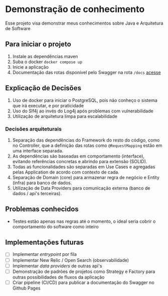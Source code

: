 # Demonstração de conhecimento
Esse projeto visa demonstrar meus conhecimentos sobre Java e Arquitetura de Software

## Para iniciar o projeto
1. Instale as dependências maven
2. Suba o docker ``docker compose up``
3. Inicie a aplicação
4. Documentação das rotas disponível pelo Swagger na rota ``/docs`` [acesse](http://localhost:8080/docs)

## Explicação de Decisões
1. Uso de docker para iniciar o PostgreSQL, pois não conheço o sistema que irá executar, e por praticidade
2. Uso do Slf4j ao invés do Log4j após problemas com vulnerabilidade
3. Utilização de arquitetura limpa para escalabilidade

### Decisões arquiteturais
1. Separação das dependências do Framework do resto do código, como no Controller, que a definição das rotas como ``@RequestMapping`` estão em uma interface separada.
2. As dependências são baseadas em comportamento (interface), evitando referências concretas e abrindo para extensão (SOLID).
3. Todas as funcionalidades são separadas em Use Cases e agregadas pelas Application de acordo com contexto de cada.
4. Separação de Domain (core) para armazenar regra de negócio e Entity (infra) para banco de dados.
5. Utilização de Data Providers para comunicação externa (banco de dados / api's terceiras).

## Problemas conhecidos
- Testes estão apenas nas regras até o momento, o ideal seria cobrir o comportamento do software como inteiro

## Implementações futuras
- [ ] Implementar *entrypoint* por fila
- [ ] Implementar New Relic / Open Search (observabilidade)
- [ ] Implementar *data providers* de outras api's
- [ ] Demonstração de padrões de projetos como Strategy e Factory para outras possibilidades de fluxos da aplicação
- [ ] Criar pipeline (CI/CD) para publicar a documentação do Swagger no Github Pages